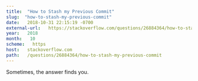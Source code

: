 ```yaml
---
title:  "How to Stash my Previous Commit" 
slug:  "how-to-stash-my-previous-commit" 
date:   2018-10-31 22:15:19 -0700 
external-url:   https://stackoverflow.com/questions/26884364/how-to-stash-my-previous-commit 
year:   2018 
month:   10 
scheme:   https 
host:   stackoverflow.com 
path:   /questions/26884364/how-to-stash-my-previous-commit 
---
```


Sometimes, the answer finds you. 